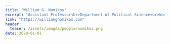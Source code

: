 ```yaml
---
title: "William G. Nomikos"
excerpt: "Assistant Professor<br>Department of Political Science<br>Washington University in St. Louis<br>Director<br><br>William Nomikos's research aims to understand the conditions under which international actors successfully bring order, peace, and stability to weakly institutionalized settings"
link: "https://williamgnomikos.com"
header:
  teaser: /assets/images/people/nomikos.png
date: 2020-01-01
---
```

